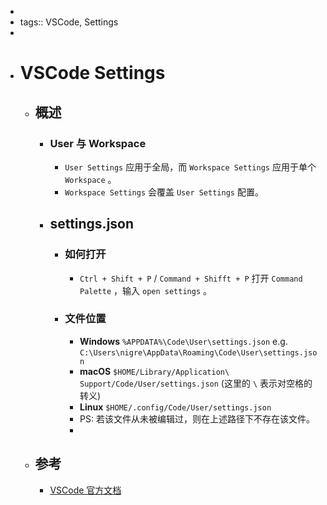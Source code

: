 -
- tags:: VSCode, Settings
-
- # VSCode Settings
	- ## 概述
		- ### User 与 Workspace
			- `User Settings` 应用于全局，而 `Workspace Settings` 应用于单个 `Workspace` 。
			- `Workspace Settings` 会覆盖 `User Settings` 配置。
		- ## settings.json
			- ### 如何打开
				- `Ctrl + Shift + P` / `Command + Shifft + P` 打开 `Command Palette` ，输入 `open settings` 。
			- ### 文件位置
				- **Windows** `%APPDATA%\Code\User\settings.json` e.g. `C:\Users\nigre\AppData\Roaming\Code\User\settings.json`
				- **macOS** `$HOME/Library/Application\ Support/Code/User/settings.json` (这里的 `\` 表示对空格的转义)
				- **Linux** `$HOME/.config/Code/User/settings.json`
				- PS: 若该文件从未被编辑过，则在上述路径下不存在该文件。
				-
	- ## 参考
		- [VSCode 官方文档](https://code.visualstudio.com/docs/getstarted/settings#_settings-editor)